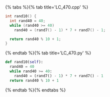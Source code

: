 {% tabs %}{% tab title='LC_470.cpp' %}

```cpp
int rand10() {
  int rand40 = 40;
  while (rand40 >= 40)
    rand40 = (rand7() - 1) * 7 + rand7() - 1;

  return rand40 % 10 + 1;
}
```

{% endtab %}{% tab title='LC_470.py' %}

```py
def rand10(self):
  rand40 = 40
  while rand40 >= 40:
    rand40 = (rand7() - 1) * 7 + rand7() - 1
  return rand40 % 10 + 1
```

{% endtab %}{% endtabs %}
